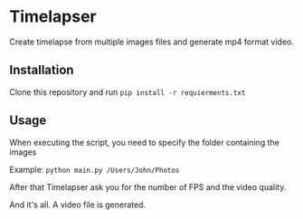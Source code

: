 # Timelapser

Create timelapse from multiple images files and generate mp4 format video.

## Installation
Clone this repository and run `pip install -r requierments.txt`

## Usage
When executing the script, you need to specify the folder containing the images

Example: `python main.py /Users/John/Photos`

After that Timelapser ask you for the number of FPS and the video quality.

And it's all. A video file is generated.